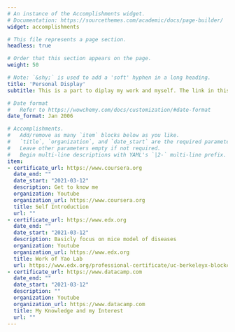 ```yaml
---
# An instance of the Accomplishments widget.
# Documentation: https://sourcethemes.com/academic/docs/page-builder/
widget: accomplishments

# This file represents a page section.
headless: true

# Order that this section appears on the page.
weight: 50

# Note: `&shy;` is used to add a 'soft' hyphen in a long heading.
title: 'Personal Display'
subtitle: This is a part to diplay my work and myself. The link in this part will lead to vedios made by myself.

# Date format
#   Refer to https://wowchemy.com/docs/customization/#date-format
date_format: Jan 2006

# Accomplishments.
#   Add/remove as many `item` blocks below as you like.
#   `title`, `organization`, and `date_start` are the required parameters.
#   Leave other parameters empty if not required.
#   Begin multi-line descriptions with YAML's `|2-` multi-line prefix.
item:
- certificate_url: https://www.coursera.org
  date_end: ""
  date_start: "2021-03-12"
  description: Get to know me
  organization: Youtube
  organization_url: https://www.coursera.org
  title: Self Introduction
  url: ""
- certificate_url: https://www.edx.org
  date_end: ""
  date_start: "2021-03-12"
  description: Basicly focus on mice model of diseases
  organization: Youtube
  organization_url: https://www.edx.org
  title: Work of Yao Lab
  url: https://www.edx.org/professional-certificate/uc-berkeleyx-blockchain-fundamentals
- certificate_url: https://www.datacamp.com
  date_end: ""
  date_start: "2021-03-12"
  description: ""
  organization: Youtube
  organization_url: https://www.datacamp.com
  title: My Knowledge and my Interest
  url: ""
---
```

